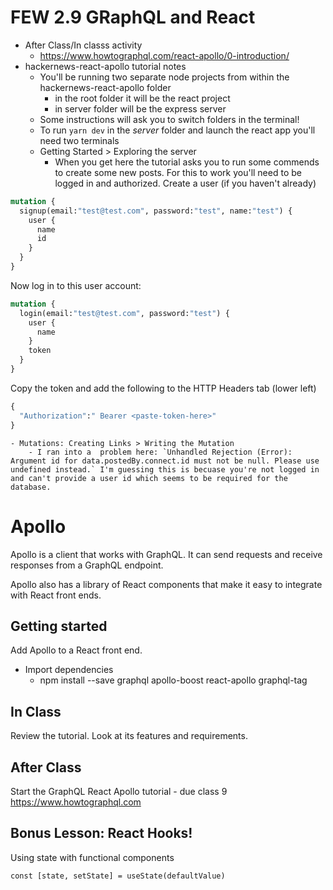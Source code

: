 # FEW 2.9 GRaphQL and React



- After Class/In classs activity 
	- https://www.howtographql.com/react-apollo/0-introduction/
- hackernews-react-apollo tutorial notes
	- You'll be running two separate node projects from within the hackernews-react-apollo folder
		- in the root folder it will be the react project
		- in server folder will be the express server
	- Some instructions will ask you to switch folders in the terminal!
	- To run `yarn dev` in the *server* folder and launch the react app you'll need two terminals
	- Getting Started > Exploring the server
		- When you get here the tutorial asks you to run some commends to create some new posts. For this to work you'll need to be logged in and authorized. Create a user (if you haven't already)
```graphql
mutation {
  signup(email:"test@test.com", password:"test", name:"test") {
    user {
      name
      id
    }
  }
}
```

Now log in to this user account: 

```graphql
mutation {
  login(email:"test@test.com", password:"test") {
    user {
      name
    }
    token
  }
}
```

Copy the token and add the following to the HTTP Headers tab (lower left)

```graphql
{
  "Authorization":" Bearer <paste-token-here>"
}
```

	- Mutations: Creating Links > Writing the Mutation
		- I ran into a  problem here: `Unhandled Rejection (Error): Argument id for data.postedBy.connect.id must not be null. Please use undefined instead.` I'm guessing this is becuase you're not logged in and can't provide a user id which seems to be required for the database. 






















# Apollo

Apollo is a client that works with GraphQL. It can send requests and receive responses from a GraphQL endpoint. 

Apollo also has a library of React components that make it easy to integrate with React front ends. 

## Getting started 

Add Apollo to a React front end. 

- Import dependencies 
	- npm install --save graphql apollo-boost react-apollo graphql-tag

## In Class 

Review the tutorial. Look at its features and requirements. 

## After Class 

Start the GraphQL React Apollo tutorial - due class 9 https://www.howtographql.com

## Bonus Lesson: React Hooks!

Using state with functional components 

`const [state, setState] = useState(defaultValue)`